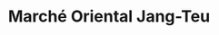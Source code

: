 ---
title: "Marché Oriental Jang-Teu"
url: /montreal/marche-oriental-jang-teu-rue-sainte-catherine-ouest/
shop: Supermarkt
---